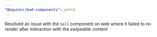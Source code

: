 ```yaml
---
"@equinor/mad-components": patch
---
```


Resolved an issue with the `Cell` component on web where it failed to re-render after interaction
with the swipeable content
